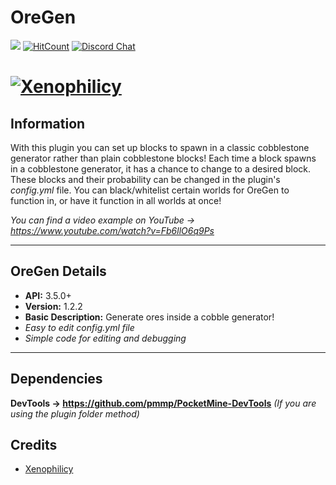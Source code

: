 # OreGen
[![](https://poggit.pmmp.io/shield.state/OreGen)](https://poggit.pmmp.io/p/OreGen)
[![HitCount](http://hits.dwyl.io/Xenophilicy/OreGen.svg)](http://hits.dwyl.io/Xenophilicy/OreGen)
[![Discord Chat](https://img.shields.io/discord/490677165289897995.svg)](https://discord.gg/hNVehXe)

# [![Xenophilicy](https://i.imgur.com/ItFx1ZH.png)]()

## Information
With this plugin you can set up blocks to spawn in a classic cobblestone generator rather than plain cobblestone blocks! Each time a block spawns in a cobblestone generator, it has a chance to change to a desired block. These blocks and their probability can be changed in the plugin's *config.yml* file. You can black/whitelist certain worlds for OreGen to function in, or have it function in all worlds at once!

*You can find a video example on YouTube → https://www.youtube.com/watch?v=Fb6llO6q9Ps*
***

## OreGen Details
* **API:** 3.5.0+
* **Version:** 1.2.2
* **Basic Description:** Generate ores inside a cobble generator!
* *Easy to edit config.yml file*
* *Simple code for editing and debugging*
***

## Dependencies
**DevTools → https://github.com/pmmp/PocketMine-DevTools** *(If you are using the plugin folder method)*

## Credits
* [Xenophilicy](https://github.com/Xenophilicy/)
